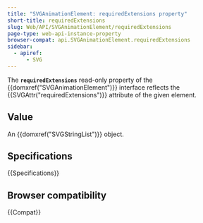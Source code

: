 ```yaml
---
title: "SVGAnimationElement: requiredExtensions property"
short-title: requiredExtensions
slug: Web/API/SVGAnimationElement/requiredExtensions
page-type: web-api-instance-property
browser-compat: api.SVGAnimationElement.requiredExtensions
sidebar:
  - apiref:
      - SVG
---
```


The **`requiredExtensions`** read-only property of the {{domxref("SVGAnimationElement")}} interface reflects the {{SVGAttr("requiredExtensions")}} attribute of the given element.

## Value

An {{domxref("SVGStringList")}} object.

## Specifications

{{Specifications}}

## Browser compatibility

{{Compat}}
